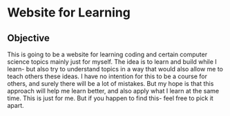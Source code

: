# Website for Learning

## Objective
This is going to be a website for learning coding and certain computer science topics mainly just for myself. The idea is to learn and build while I learn- but also try to understand topics in a way that would also allow me to teach others these ideas. I have no intention for this to be a course for others, and surely there will be a lot of mistakes. But my hope is that this approach will help me learn better, and also apply what I learn at the same time. This is just for me. But if you happen to find this- feel free to pick it apart. 